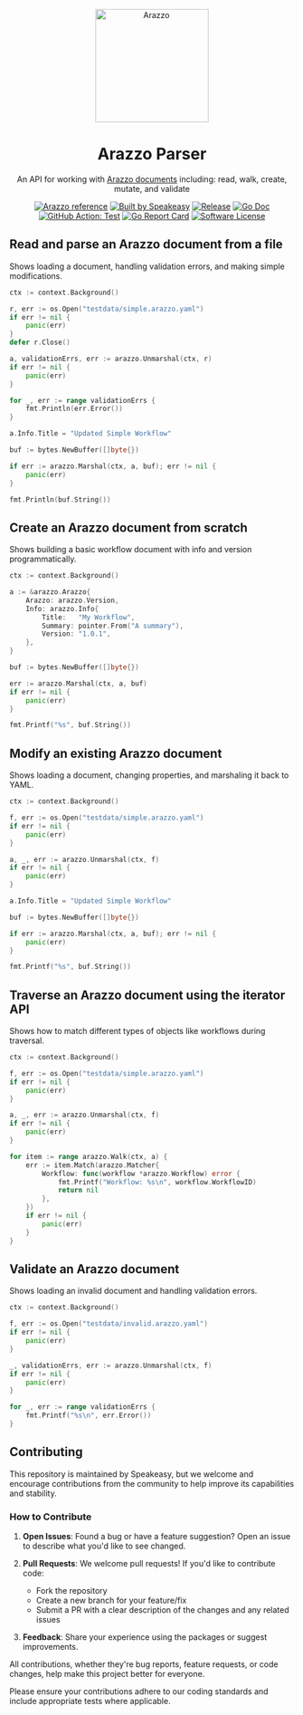 <p align="center">
  <p align="center">
    <img  width="200px" alt="Arazzo" src="https://github.com/user-attachments/assets/ded936d5-3fd9-439f-925a-a2959735b71a">
  </p>
  <h1 align="center"><b>Arazzo Parser</b></h1>
  <p align="center">An API for working with <a href="https://www.speakeasy.com/openapi/arazzo">Arazzo documents</a> including: read, walk, create, mutate, and validate
</p>
  <p align="center">
    <!-- Arazzo Reference badge -->
     <a href="https://www.speakeasy.com/openapi/arazzo"><img alt="Arazzo reference" src="https://www.speakeasy.com/assets/badges/arazzo-reference.svg" /></a>
     <!-- Built By Speakeasy Badge -->
     <a href="https://speakeasy.com/"><img alt="Built by Speakeasy" src="https://www.speakeasy.com/assets/badges/built-by-speakeasy.svg" /></a>
    <a href="https://github.com/speakeasy-api/openapi/releases/latest"><img alt="Release" src="https://img.shields.io/github/release/speakeasy-api/openapi.svg?style=for-the-badge"></a>
    <a href="https://pkg.go.dev/github.com/speakeasy-api/openapi/arazzo?tab=doc"><img alt="Go Doc" src="https://img.shields.io/badge/godoc-reference-blue.svg?style=for-the-badge"></a>
   <br />
    <a href="https://github.com/speakeasy-api/openapi/actions/workflows/test.yaml"><img alt="GitHub Action: Test" src="https://img.shields.io/github/actions/workflow/status/speakeasy-api/openapi/test.yaml?style=for-the-badge"></a>
    <a href="https://goreportcard.com/report/github.com/speakeasy-api/openapi"><img alt="Go Report Card" src="https://goreportcard.com/badge/github.com/speakeasy-api/openapi?style=for-the-badge"></a>
    <a href="/LICENSE"><img alt="Software License" src="https://img.shields.io/badge/license-MIT-blue.svg?style=for-the-badge"></a>
  </p>
</p>

<!-- START USAGE EXAMPLES -->

## Read and parse an Arazzo document from a file

Shows loading a document, handling validation errors, and making simple modifications.

```go
ctx := context.Background()

r, err := os.Open("testdata/simple.arazzo.yaml")
if err != nil {
	panic(err)
}
defer r.Close()

a, validationErrs, err := arazzo.Unmarshal(ctx, r)
if err != nil {
	panic(err)
}

for _, err := range validationErrs {
	fmt.Println(err.Error())
}

a.Info.Title = "Updated Simple Workflow"

buf := bytes.NewBuffer([]byte{})

if err := arazzo.Marshal(ctx, a, buf); err != nil {
	panic(err)
}

fmt.Println(buf.String())
```

## Create an Arazzo document from scratch

Shows building a basic workflow document with info and version programmatically.

```go
ctx := context.Background()

a := &arazzo.Arazzo{
	Arazzo: arazzo.Version,
	Info: arazzo.Info{
		Title:   "My Workflow",
		Summary: pointer.From("A summary"),
		Version: "1.0.1",
	},
}

buf := bytes.NewBuffer([]byte{})

err := arazzo.Marshal(ctx, a, buf)
if err != nil {
	panic(err)
}

fmt.Printf("%s", buf.String())
```

## Modify an existing Arazzo document

Shows loading a document, changing properties, and marshaling it back to YAML.

```go
ctx := context.Background()

f, err := os.Open("testdata/simple.arazzo.yaml")
if err != nil {
	panic(err)
}

a, _, err := arazzo.Unmarshal(ctx, f)
if err != nil {
	panic(err)
}

a.Info.Title = "Updated Simple Workflow"

buf := bytes.NewBuffer([]byte{})

if err := arazzo.Marshal(ctx, a, buf); err != nil {
	panic(err)
}

fmt.Printf("%s", buf.String())
```

## Traverse an Arazzo document using the iterator API

Shows how to match different types of objects like workflows during traversal.

```go
ctx := context.Background()

f, err := os.Open("testdata/simple.arazzo.yaml")
if err != nil {
	panic(err)
}

a, _, err := arazzo.Unmarshal(ctx, f)
if err != nil {
	panic(err)
}

for item := range arazzo.Walk(ctx, a) {
	err := item.Match(arazzo.Matcher{
		Workflow: func(workflow *arazzo.Workflow) error {
			fmt.Printf("Workflow: %s\n", workflow.WorkflowID)
			return nil
		},
	})
	if err != nil {
		panic(err)
	}
}
```

## Validate an Arazzo document

Shows loading an invalid document and handling validation errors.

```go
ctx := context.Background()

f, err := os.Open("testdata/invalid.arazzo.yaml")
if err != nil {
	panic(err)
}

_, validationErrs, err := arazzo.Unmarshal(ctx, f)
if err != nil {
	panic(err)
}

for _, err := range validationErrs {
	fmt.Printf("%s\n", err.Error())
}
```

<!-- END USAGE EXAMPLES -->

## Contributing

This repository is maintained by Speakeasy, but we welcome and encourage contributions from the community to help improve its capabilities and stability.

### How to Contribute

1. **Open Issues**: Found a bug or have a feature suggestion? Open an issue to describe what you'd like to see changed.

2. **Pull Requests**: We welcome pull requests! If you'd like to contribute code:
   - Fork the repository
   - Create a new branch for your feature/fix
   - Submit a PR with a clear description of the changes and any related issues

3. **Feedback**: Share your experience using the packages or suggest improvements.

All contributions, whether they're bug reports, feature requests, or code changes, help make this project better for everyone.

Please ensure your contributions adhere to our coding standards and include appropriate tests where applicable.
